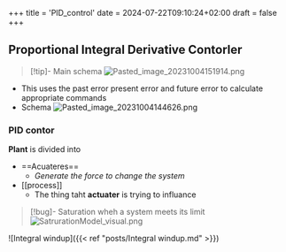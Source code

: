 +++
title = 'PID_control'
date = 2024-07-22T09:10:24+02:00
draft = false
+++

## Proportional Integral Derivative Contorler 

>[!tip]- Main schema 
>![Pasted_image_20231004151914.png](/Notes/Pasted_image_20231004151914.png)

- This uses the past error present error and future error to calculate appropriate commands 
- Schema 
	![Pasted_image_20231004144626.png](/Notes/Pasted_image_20231004144626.png)


### PID contor 

**Plant** is divided into 
- ==Acuateres==
	- *Generate the force to change the system*
- [[process]] 
	- The thing taht **actuater** is trying to influance 

>[!bug]- Saturation 
>wheh a system meets its limit
>![SatrurationModel_visual.png](/Notes/SatrurationModel_visual.png)


![Integral windup]({{< ref "posts/Integral windup.md" >}}) 